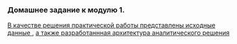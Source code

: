 ### Домашнее задание к модулю 1.
[В качестве решения практической работы представлены исходные данные ](https://github.com/Alexander-Nakoskin/datalearn/blob/main/DE101/module1/Sample%20-%20Superstore.xls), [а также разработаннная архитектура аналитического решения ](https://github.com/Alexander-Nakoskin/datalearn/blob/main/DE101/module1/%D0%90%D1%80%D1%85%D0%B8%D1%82%D0%B5%D0%BA%D1%82%D1%83%D1%80%D0%B0%20%D0%B0%D0%BD%D0%B0%D0%BB%D0%B8%D1%82%D0%B8%D1%87%D0%B5%D1%81%D0%BA%D0%BE%D0%B3%D0%BE%20%D1%80%D0%B5%D1%88%D0%B5%D0%BD%D0%B8%D1%8F.drawio)
